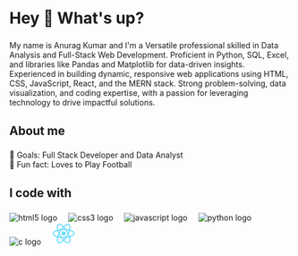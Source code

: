 <h1 align="left">Hey 👋 What's up?</h1>

###

<p align="left">My name is Anurag Kumar and I'm a Versatile professional skilled in Data Analysis and Full-Stack Web Development. Proficient in Python, SQL, Excel, and libraries like Pandas and Matplotlib for data-driven insights. Experienced in building dynamic, responsive web applications using HTML, CSS, JavaScript, React, and the MERN stack. Strong problem-solving, data visualization, and coding expertise, with a passion for leveraging technology to drive impactful solutions.</p>

###

<h2 align="left">About me</h2>

###

<!--<p align="left">📚 I'm currently learning JavaScript<br>-->
🎯 Goals: Full Stack Developer and Data Analyst<br>🎲 Fun fact: Loves to Play Football</p>

###

<h2 align="left">I code with</h2>

###

<div align="left">
  <img src="https://cdn.jsdelivr.net/gh/devicons/devicon/icons/html5/html5-original.svg" height="40" alt="html5 logo"  />
  <img width="12" />
  <img src="https://cdn.jsdelivr.net/gh/devicons/devicon/icons/css3/css3-original.svg" height="40" alt="css3 logo"  />
  <img width="12" />
  <img src="https://cdn.jsdelivr.net/gh/devicons/devicon/icons/javascript/javascript-original.svg" height="40" alt="javascript logo"  />
  <img width="12" />
  <img src="https://cdn.jsdelivr.net/gh/devicons/devicon/icons/python/python-original.svg" height="40" alt="python logo"  />
  <img width="12" />
  <img src="https://cdn.jsdelivr.net/gh/devicons/devicon/icons/c/c-original.svg" height="40" alt="c logo"  />
  <img width="12" />
  <img src="https://github.com/devicons/devicon/blob/v2.16.0/icons/react/react-original.svg" height="40" alt="react logo"  />
  
</div>

###
